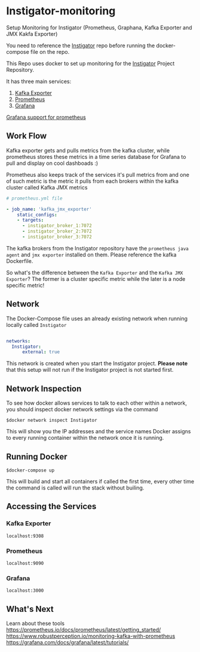 # Instigator-monitoring

Setup Monitoring for Instigator (Prometheus, Graphana, Kafka Exporter and JMX Kakfa Exporter)

You need to reference the [Instigator](https://github.com/andela-sjames/Instigator-monitoring) repo before running the docker-compose file on the repo.

This Repo uses docker to set up monitoring for the [Instigator](https://github.com/andela-sjames/Instigator-monitoring) Project Repository.

It has three main services:

1. [Kafka Exporter](https://github.com/danielqsj/kafka_exporter)
2. [Prometheus](https://prometheus.io/docs/introduction/overview/)
3. [Grafana](https://grafana.com/)

[Grafana support for prometheus](https://prometheus.io/docs/visualization/grafana/)

## Work Flow

Kafka exporter gets and pulls metrics from the kafka cluster, while prometheus stores these metrics in a time series database for Grafana to pull and display on cool dashboads :)

Prometheus also keeps track of the services it's pull metrics from and one of such metric is the metric it pulls from each brokers within the kafka cluster called Kafka JMX metrics

```yaml
# prometheus.yml file

- job_name: 'kafka_jmx_exporter'
    static_configs:
    - targets:
      - instigator_broker_1:7072
      - instigator_broker_2:7072
      - instigator_broker_3:7072

```

The kafka brokers from the Instigator repository have the `prometheus java agent` and `jmx exporter` installed on them. Please reference the kafka Dockerfile.

So what's the difference between the `Kafka Exporter` and the `Kafka JMX Exporter`? The former is a cluster specific metric while the later is a node specific metric!

## Network

The Docker-Compose file uses an already existing network when running locally called `Instigator`

```yaml

networks:
  Instigator:
      external: true
```

This network is created when you start the Instigator project. **Please note** that this setup will not run if the Instigator project is not started first.

## Network Inspection

To see how docker allows services to talk to each other within a network, you should inspect docker network settings via the command

```shell
$docker network inspect Instigator
```

This will show you the IP addresses and the service names Docker assigns to every running container within the network once it is running.

## Running Docker

```shell
$docker-compose up
```

This will build and start all containers if called the first time, every other time the command is called will run the stack without builing.

## Accessing the Services

### Kafka Exporter

```shell
localhost:9308
```

### Prometheus

```shell
localhost:9090
```

### Grafana

```shell
localhost:3000
```

## What's Next

Learn about these tools
<https://prometheus.io/docs/prometheus/latest/getting_started/>
<https://www.robustperception.io/monitoring-kafka-with-prometheus>
<https://grafana.com/docs/grafana/latest/tutorials/>
